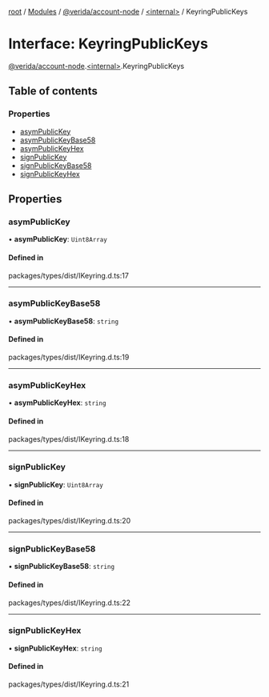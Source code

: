 [root](../README.md) / [Modules](../modules.md) / [@verida/account-node](../modules/verida_account_node.md) / [<internal\>](../modules/verida_account_node._internal_.md) / KeyringPublicKeys

# Interface: KeyringPublicKeys

[@verida/account-node](../modules/verida_account_node.md).[<internal\>](../modules/verida_account_node._internal_.md).KeyringPublicKeys

## Table of contents

### Properties

- [asymPublicKey](verida_account_node._internal_.KeyringPublicKeys.md#asympublickey)
- [asymPublicKeyBase58](verida_account_node._internal_.KeyringPublicKeys.md#asympublickeybase58)
- [asymPublicKeyHex](verida_account_node._internal_.KeyringPublicKeys.md#asympublickeyhex)
- [signPublicKey](verida_account_node._internal_.KeyringPublicKeys.md#signpublickey)
- [signPublicKeyBase58](verida_account_node._internal_.KeyringPublicKeys.md#signpublickeybase58)
- [signPublicKeyHex](verida_account_node._internal_.KeyringPublicKeys.md#signpublickeyhex)

## Properties

### asymPublicKey

• **asymPublicKey**: `Uint8Array`

#### Defined in

packages/types/dist/IKeyring.d.ts:17

___

### asymPublicKeyBase58

• **asymPublicKeyBase58**: `string`

#### Defined in

packages/types/dist/IKeyring.d.ts:19

___

### asymPublicKeyHex

• **asymPublicKeyHex**: `string`

#### Defined in

packages/types/dist/IKeyring.d.ts:18

___

### signPublicKey

• **signPublicKey**: `Uint8Array`

#### Defined in

packages/types/dist/IKeyring.d.ts:20

___

### signPublicKeyBase58

• **signPublicKeyBase58**: `string`

#### Defined in

packages/types/dist/IKeyring.d.ts:22

___

### signPublicKeyHex

• **signPublicKeyHex**: `string`

#### Defined in

packages/types/dist/IKeyring.d.ts:21
